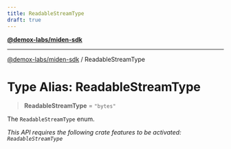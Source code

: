 ```yaml
---
title: ReadableStreamType
draft: true
---
```


[**@demox-labs/miden-sdk**](../index)

***

[@demox-labs/miden-sdk](../index) / ReadableStreamType

# Type Alias: ReadableStreamType

> **ReadableStreamType** = `"bytes"`

The `ReadableStreamType` enum.

*This API requires the following crate features to be activated: `ReadableStreamType`*
